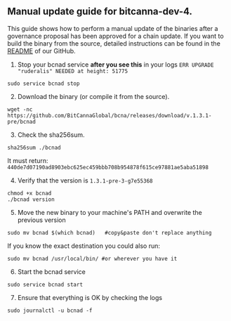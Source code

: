 ## Manual update guide for bitcanna-dev-4.

This guide shows how to perform a manual update of the binaries after a governance proposal has been approved for a chain update. If you want to build the binary from the source, detailed instructions can be found in the [README](https://github.com/BitCannaGlobal/bcna/blob/v.1.3.1.pre1/README.md) of our GitHub.

1) Stop your bcnad service **after you see this** in your logs `ERR UPGRADE "ruderalis" NEEDED at height: 51775`

```
sudo service bcnad stop
```
2) Download the binary (or compile it from the source).
```
wget -nc https://github.com/BitCannaGlobal/bcna/releases/download/v.1.3.1-pre/bcnad
```
3) Check the sha256sum. 
```
sha256sum ./bcnad
```
It must return: `440de7d07190ad8903ebc625ec459bbb708b954878f615ce97881ae5aba51898`

4) Verify that the version is `1.3.1-pre-3-g7e55368`
```
chmod +x bcnad
./bcnad version
```
5) Move the new binary to your machine's PATH and overwrite the previous version
```
sudo mv bcnad $(which bcnad)   #copy&paste don't replace anything
```
If you know the exact destination you could also run: 
```
sudo mv bcnad /usr/local/bin/ #or wherever you have it
```
6) Start the bcnad service
```
sudo service bcnad start
```
7) Ensure that everything is OK by checking the logs 
```
sudo journalctl -u bcnad -f
```
